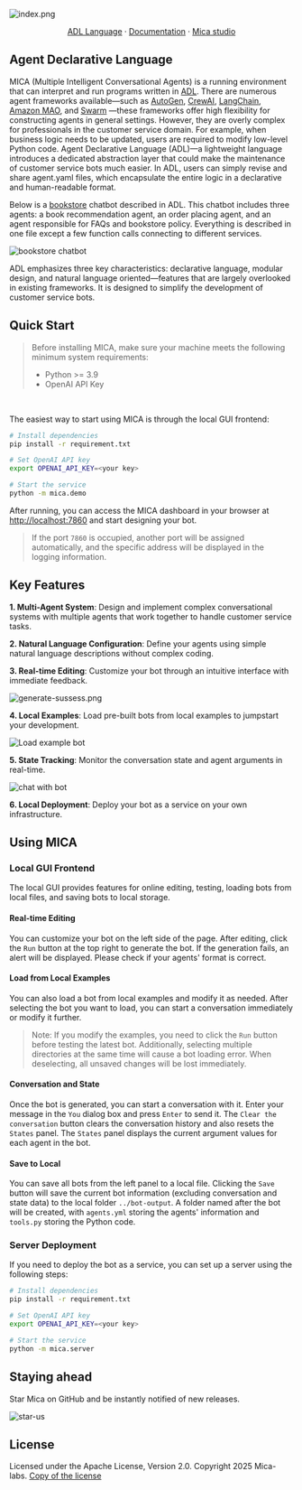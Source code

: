 ![index.png](static/index.png)

<p align="center">
  <a href="https://arxiv.org/abs/2504.14787">ADL Language</a> ·
  <a href="https://mica-labs.github.io/">Documentation</a>  ·
  <a href="https://www.promptai.us">Mica studio</a>
</p>

## Agent Declarative Language
MICA (Multiple Intelligent Conversational Agents) is a running environment that can interpret and run programs written in [ADL](https://arxiv.org/abs/2504.14787).  There are numerous agent frameworks available—such as [AutoGen](https://github.com/microsoft/autogen), [CrewAI](https://github.com/crewAIInc/crewAI), [LangChain](https://github.com/langchain-ai/langchain), [Amazon MAO](https://github.com/awslabs/multi-agent-orchestrator), and [Swarm](https://github.com/openai/swarm) —these frameworks offer high flexibility for constructing agents in general settings. However, they are overly complex for professionals in the customer service domain. For example, when business logic needs to be updated, users are required to modify low-level Python code.  Agent Declarative Language (ADL)—a lightweight language introduces a dedicated abstraction layer that could make the maintenance of customer service bots much easier. In ADL, users can simply revise and share agent.yaml files, which encapsulate the entire logic in a declarative and human-readable format. 

Below is a [bookstore](https://github.com/Mica-labs/MICA/tree/main/examples/bookstore) chatbot described in ADL. This chatbot includes three agents: a book recommendation agent, an order placing agent, and an agent responsible for FAQs and bookstore policy. Everything is described in one file except a few function calls connecting to different services. 

![bookstore chatbot](./bookstore.jpg)

ADL emphasizes three key characteristics: declarative language, modular design, and natural language oriented—features that are largely overlooked in existing frameworks. It is designed to simplify the development of customer service bots.

## Quick Start
> Before installing MICA, make sure your machine meets the following minimum system requirements:
>
>- Python >= 3.9
>- OpenAI API Key

</br>

The easiest way to start using MICA is through the local GUI frontend:

```bash
# Install dependencies
pip install -r requirement.txt

# Set OpenAI API key
export OPENAI_API_KEY=<your key>

# Start the service
python -m mica.demo
```

After running, you can access the MICA dashboard in your browser at [http://localhost:7860](http://localhost:7860) and start designing your bot.

> If the port `7860` is occupied, another port will be assigned automatically, and the specific address will be displayed in the logging information.

## Key Features

**1. Multi-Agent System**:
Design and implement complex conversational systems with multiple agents that work together to handle customer service tasks.

**2. Natural Language Configuration**:
Define your agents using simple natural language descriptions without complex coding.

**3. Real-time Editing**:
Customize your bot through an intuitive interface with immediate feedback.

![generate-sussess.png](static/generate-sussess.png)

**4. Local Examples**:
Load pre-built bots from local examples to jumpstart your development.

![Load example bot](static/load-from-disk.png)

**5. State Tracking**:
Monitor the conversation state and agent arguments in real-time.

![chat with bot](static/chat.png)

**6. Local Deployment**:
Deploy your bot as a service on your own infrastructure.

## Using MICA

### Local GUI Frontend

The local GUI provides features for online editing, testing, loading bots from local files, and saving bots to local storage.

#### Real-time Editing
You can customize your bot on the left side of the page. After editing, click the `Run` button at the top right to generate the bot. If the generation fails, an alert will be displayed. Please check if your agents' format is correct.

#### Load from Local Examples
You can also load a bot from local examples and modify it as needed. After selecting the bot you want to load, you can start a conversation immediately or modify it further.

> Note: If you modify the examples, you need to click the `Run` button before testing the latest bot. Additionally, selecting multiple directories at the same time will cause a bot loading error. When deselecting, all unsaved changes will be lost immediately.

#### Conversation and State
Once the bot is generated, you can start a conversation with it. Enter your message in the `You` dialog box and press `Enter` to send it. The `Clear the conversation` button clears the conversation history and also resets the `States` panel. The `States` panel displays the current argument values for each agent in the bot.

#### Save to Local
You can save all bots from the left panel to a local file. Clicking the `Save` button will save the current bot information (excluding conversation and state data) to the local folder `../bot-output`. A folder named after the bot will be created, with `agents.yml` storing the agents' information and `tools.py` storing the Python code.

### Server Deployment

If you need to deploy the bot as a service, you can set up a server using the following steps:

```bash
# Install dependencies
pip install -r requirement.txt

# Set OpenAI API key
export OPENAI_API_KEY=<your key>

# Start the service
python -m mica.server
```

## Staying ahead

Star Mica on GitHub and be instantly notified of new releases.

![star-us](static/star.gif)

## License

Licensed under the Apache License, Version 2.0. Copyright 2025 Mica-labs. [Copy of the license](LICENSE.txt)
